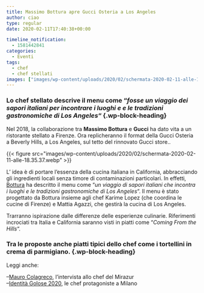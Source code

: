 ```yaml
---
title: Massimo Bottura apre Gucci Osteria a Los Angeles
author: ciao
type: regular
date: 2020-02-11T17:40:38+00:00

timeline_notification:
  - 1581442841
categories:
  - Eventi
tags:
  - chef
  - chef stellati
images: ["images/wp-content/uploads/2020/02/schermata-2020-02-11-alle-18.35.17.webp"]
---
```

 

### Lo chef stellato descrive il menu come &#8220;_fosse un viaggio dei sapori italiani per incontrare i luoghi e e le tradizioni gastronomiche di Los Angeles_&#8220; {.wp-block-heading}

Nel 2018, la collaborazione tra **Massimo Bottura** e **Gucci** ha dato vita a un ristorante stellato a Firenze. Ora replicheranno il format della Gucci Osteria a Beverly Hills, a Los Angeles, sul tetto del rinnovato Gucci store..


{{< figure src="images/wp-content/uploads/2020/02/schermata-2020-02-11-alle-18.35.37.webp" >}}


L&#8217; idea è di portare l&#8217;essenza della cucina italiana in California, abbracciando gli ingredienti locali senza timore di contaminazioni particolari. In effetti, <a rel="noreferrer noopener" aria-label="Bottura (apre in una nuova scheda)" href="https://aleepepe.com/2020/02/04/identita-golose-2020-2/" target="_blank">Bottura</a> ha descritto il menu come &#8220;_un viaggio di sapori italiani che incontra i luoghi e le tradizioni gastronomiche di Los Angeles_&#8220;. Il menu è stato progettato da Bottura insieme agli chef Karime Lopez (che coordina le cucine di Firenze) e Mattia Agazzi, che gestirà la cucina di Los Angeles.

Trarranno ispirazione dalle differenze delle esperienze culinarie. Riferimenti incrociati tra Italia e California saranno visti in piatti come &#8220;_Coming From the Hills_&#8220;. 

### Tra le proposte anche piatti tipici dello chef come i tortellini in crema di parmigiano. {.wp-block-heading}

Leggi anche:

&#8211;<a rel="noreferrer noopener" aria-label="Mauro Colagreco (apre in una nuova scheda)" href="https://aleepepe.com/2020/02/09/mauro-colagreco-mirazur-intervista/" target="_blank">Mauro Colagreco</a>, l&#8217;intervista allo chef del Mirazur  
&#8211;<a href="https://aleepepe.com/2020/02/11/donne-identita-golose/" target="_blank" rel="noreferrer noopener" aria-label="Identità Golose 2020 (apre in una nuova scheda)">Identità Golose 2020</a>, le chef protagoniste a Milano